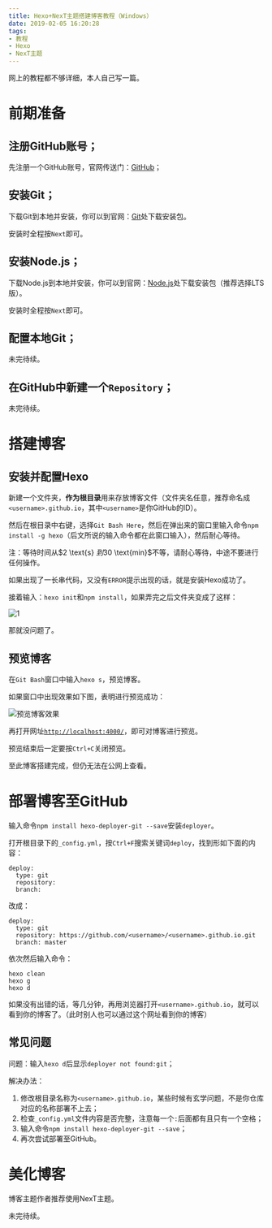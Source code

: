 ```yaml
---
title: Hexo+NexT主题搭建博客教程（Windows）
date: 2019-02-05 16:20:28
tags:
- 教程
- Hexo
- NexT主题
---
```


网上的教程都不够详细，本人自己写一篇。

<!-- more -->

# 前期准备

## 注册$\text{GitHub}$账号；

先注册一个$\text{GitHub}$账号，官网传送门：[$\text{GitHub}$](https://github.com/)；

## 安装$\text{Git}$；

下载$\text{Git}$到本地并安装，你可以到官网：[$\text{Git}$](https://git-scm.com/)处下载安装包。

安装时全程按`Next`即可。

## 安装$\text{Node.js}$；

下载$\text{Node.js}$到本地并安装，你可以到官网：[$\text{Node.js}$](https://nodejs.org/en/)处下载安装包（推荐选择$\text{LTS}$版）。

安装时全程按`Next`即可。

## 配置本地$\text{Git}$；

未完待续。

## 在$\text{GitHub}$中新建一个`Repository`；

未完待续。

# 搭建博客

## 安装并配置$\text{Hexo}$

新建一个文件夹，**作为根目录**用来存放博客文件（文件夹名任意，推荐命名成`<username>.github.io`，其中`<username>`是你$\text{GitHub}$的$\text{ID}$）。

然后在根目录中右键，选择`Git Bash Here`，然后在弹出来的窗口里输入命令`npm install -g hexo`（后文所说的输入命令都在此窗口输入），然后耐心等待。

注：等待时间从$2 \text{s} $到$30 \text{min}$不等，请耐心等待，中途不要进行任何操作。

如果出现了一长串代码，又没有`ERROR`提示出现的话，就是安装$\text{Hexo}$成功了。

接着输入：`hexo init`和`npm install`，如果弄完之后文件夹变成了这样：

![1](https://wzs666233.github.io/2019/02/01/how/p4.webp)

那就没问题了。

## 预览博客

在`Git Bash`窗口中输入`hexo s`，预览博客。

如果窗口中出现效果如下图，表明进行预览成功：

![预览博客效果](预览博客效果.png)

再打开网址[`http://localhost:4000/`](http://localhost:4000/)，即可对博客进行预览。

预览结束后一定要按`Ctrl+C`关闭预览。

至此博客搭建完成，但仍无法在公网上查看。

# 部署博客至$\text{GitHub}$

输入命令`npm install hexo-deployer-git --save`安装`deployer`。

打开根目录下的`_config.yml`，按`Ctrl+F`搜索关键词`deploy`，找到形如下面的内容：

```
deploy:
  type: git
  repository: 
  branch: 
```

改成：

```
deploy:
  type: git
  repository: https://github.com/<username>/<username>.github.io.git
  branch: master
```

依次然后输入命令：

```
hexo clean
hexo g
hexo d
```

如果没有出错的话，等几分钟，再用浏览器打开`<username>.github.io`，就可以看到你的博客了。（此时别人也可以通过这个网址看到你的博客）

## 常见问题

问题：输入`hexo d`后显示`deployer not found:git`；

解决办法：

1. 修改根目录名称为`<username>.github.io`，某些时候有玄学问题，不是你仓库对应的名称部署不上去；
2. 检查`_config.yml`文件内容是否完整，注意每一个`:`后面都有且只有一个空格；
3. 输入命令`npm install hexo-deployer-git --save`；
4. 再次尝试部署至$\text{GitHub}$。

# 美化博客

博客主题作者推荐使用$\text{NexT}$主题。

未完待续。

